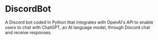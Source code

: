 # DiscordBot
A Discord bot coded in Python that integrates with OpenAI's API to enable users to chat with ChatGPT, an AI language model, through Discord chat and receive responses.
